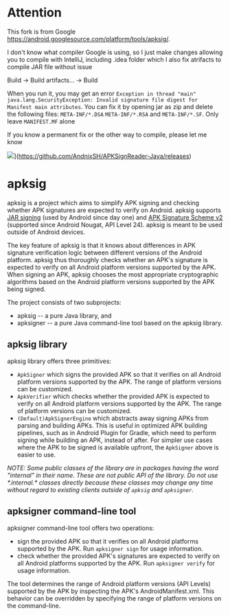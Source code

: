 # Attention

This fork is from Google https://android.googlesource.com/platform/tools/apksig/.

I don't know what compiler Google is using, so I just make changes allowing you to compile with IntelliJ, including .idea folder which I also fix atrifacts to compile JAR file without issue

Build -> Build artifacts... -> Build

When you run it, you may get an error `Exception in thread "main" java.lang.SecurityException: Invalid signature file digest for Manifest main attributes`. You can fix it by opening jar as zip and delete the following files: `META-INF/*.DSA` `META-INF/*.RSA` and `META-INF/*.SF`. Only leave `MANIFEST.MF` alone

If you know a permanent fix or the other way to compile, please let me know

![](https://img.shields.io/github/downloads/AndnixSH/APKSignReader-Java/total?style=for-the-badge)](https://github.com/AndnixSH/APKSignReader-Java/releases) 

# apksig

apksig is a project which aims to simplify APK signing and checking whether APK signatures are
expected to verify on Android. apksig supports
[JAR signing](https://docs.oracle.com/javase/8/docs/technotes/guides/jar/jar.html#Signed_JAR_File)
(used by Android since day one) and
[APK Signature Scheme v2](https://source.android.com/security/apksigning/v2.html) (supported since
Android Nougat, API Level 24). apksig is meant to be used outside of Android devices.

The key feature of apksig is that it knows about differences in APK signature verification logic
between different versions of the Android platform. apksig thus thoroughly checks whether an APK's
signature is expected to verify on all Android platform versions supported by the APK. When signing
an APK, apksig chooses the most appropriate cryptographic algorithms based on the Android platform
versions supported by the APK being signed.

The project consists of two subprojects:

  * apksig -- a pure Java library, and
  * apksigner -- a pure Java command-line tool based on the apksig library.


## apksig library

apksig library offers three primitives:

  * `ApkSigner` which signs the provided APK so that it verifies on all Android platform versions
    supported by the APK. The range of platform versions can be customized.
  * `ApkVerifier` which checks whether the provided APK is expected to verify on all Android
    platform versions supported by the APK. The range of platform versions can be customized.
  * `(Default)ApkSignerEngine` which abstracts away signing APKs from parsing and building APKs.
    This is useful in optimized APK building pipelines, such as in Android Plugin for Gradle,
    which need to perform signing while building an APK, instead of after. For simpler use cases
    where the APK to be signed is available upfront, the `ApkSigner` above is easier to use.

_NOTE: Some public classes of the library are in packages having the word "internal" in their name.
These are not public API of the library. Do not use \*.internal.\* classes directly because these
classes may change any time without regard to existing clients outside of `apksig` and `apksigner`._


## apksigner command-line tool

apksigner command-line tool offers two operations:

  * sign the provided APK so that it verifies on all Android platforms supported by the APK. Run
    `apksigner sign` for usage information.
  * check whether the provided APK's signatures are expected to verify on all Android platforms
    supported by the APK. Run `apksigner verify` for usage information.

The tool determines the range of Android platform versions (API Levels) supported by the APK by
inspecting the APK's AndroidManifest.xml. This behavior can be overridden by specifying the range
of platform versions on the command-line.
